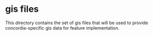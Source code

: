 # gis files
This directory contains the set of gis files that will be used to provide concordia-specific gis data for feature implementation.